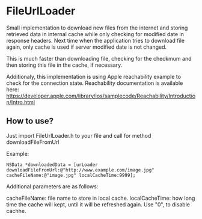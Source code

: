 FileUrlLoader
==========

Small implementation to download new files from the internet and storing retrieved data in internal cache while only checking for modified date in response headers. Next time when the application tries to download file again, only cache is used if server modified date is not changed. 

This is much faster than downloading file, checking for the checkmum and then storing this file in the cache, if necessary.

Additionaly, this implementation is using Apple reachability example to check for the connection state.
Reachability documentation is available here: https://developer.apple.com/library/ios/samplecode/Reachability/Introduction/Intro.html

How to use?
--------------

Just import FileUrlLoader.h to your file and call for method downloadFileFromUrl

Example:

    NSData *downloadedData = [urLoader downloadFileFromUrl:@"http://www.example.com/image.jpg" cacheFileName:@"image.jpg" localCacheTime:9999];

Additional parameters are as follows:

cacheFileName: file name to store in local cache.
localCacheTime: how long time the cache will kept, until it will be refreshed again. Use "0", to disable cachhe.

